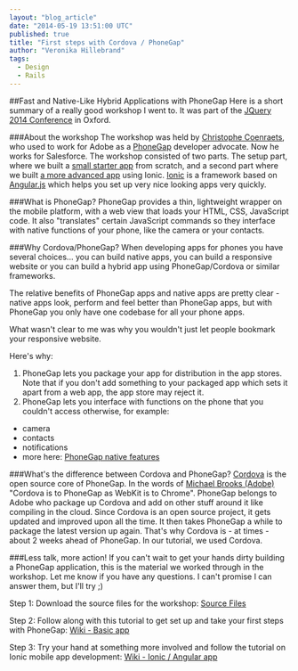 ```yaml
---
layout: "blog_article"
date: "2014-05-19 13:51:00 UTC"
published: true
title: "First steps with Cordova / PhoneGap"
author: "Veronika Hillebrand"
tags:
  - Design
  - Rails
---
```


##Fast and Native-Like Hybrid Applications with PhoneGap
Here is a short summary of a really good workshop I went to. It was part of the [JQuery 2014 Conference](http://jqueryuk.com) in Oxford.

###About the workshop
The workshop was held by [Christophe Coenraets](http://coenraets.org/), who used to work for Adobe as a [PhoneGap](http://phonegap.com/) developer advocate. Now he works for Salesforce.
The workshop consisted of two parts. The setup part, where we built a [small starter app](https://github.com/ccoenraets/phonegap-workshop-jquk2014/wiki/PhoneGap-Workshop) from scratch, and a second part where we built [a more advanced app](https://github.com/ccoenraets/phonegap-workshop-jquk2014/wiki/Building-an-Application-with-AngularJS-and-Ionic) using Ionic. [Ionic](http://ionicframework.com/) is a framework based on [Angular.js](https://angularjs.org/) which helps you set up very nice looking apps very quickly.

###What is PhoneGap?
PhoneGap provides a thin, lightweight wrapper on the mobile platform, with a web view that loads your HTML, CSS, JavaScript code.
It also "translates" certain JavaScript commands so they interface with native functions of your phone, like the camera or your contacts.

###Why Cordova/PhoneGap?
When developing apps for phones you have several choices... you can build native apps, you can build a responsive website or you can build a hybrid app using PhoneGap/Cordova or similar frameworks.

The relative benefits of PhoneGap apps and native apps are pretty clear - native apps look, perform and feel better than PhoneGap apps, but with PhoneGap you only have one codebase for all your phone apps.

What wasn't clear to me was why you wouldn't just let people bookmark your responsive website.

Here's why:

1. PhoneGap lets you package your app for distribution in the app stores. Note that if you don't add something to your packaged app which sets it apart from a web app, the app store may reject it.
2. PhoneGap lets you interface with functions on the phone that you couldn't access otherwise, for example:

* camera
* contacts
* notifications
* more here: [PhoneGap native features](http://docs.appery.io/documentation/using-native-device-features-phonegap/)

###What's the difference between Cordova and PhoneGap?
[Cordova](http://cordova.apache.org/) is the open source core of PhoneGap. In the words of [Michael Brooks (Adobe)](https://twitter.com/mwbrooks) "Cordova is to PhoneGap as WebKit is to Chrome". PhoneGap belongs to Adobe who package up Cordova and add on other stuff around it like compiling in the cloud.
Since Cordova is an open source project, it gets updated and improved upon all the time. It then takes PhoneGap a while to package the latest version up again. That's why Cordova is - at times - about 2 weeks ahead of PhoneGap. In our tutorial, we used Cordova.

###Less talk, more action!
If you can't wait to get your hands dirty building a PhoneGap application, this is the material we worked through in the workshop. Let me know if you have any questions. I can't promise I can answer them, but I'll try ;)

Step 1: Download the source files for the workshop:
[Source Files](https://github.com/ccoenraets/phonegap-workshop-jquk2014)

Step 2: Follow along with this tutorial to get set up and take your first steps with PhoneGap:
[Wiki - Basic app](https://github.com/ccoenraets/phonegap-workshop-jquk2014/wiki/PhoneGap-Workshop)

Step 3: Try your hand at something more involved and follow the tutorial on Ionic mobile app development:
[Wiki - Ionic / Angular app](https://github.com/ccoenraets/phonegap-workshop-jquk2014/wiki/Building-an-Application-with-AngularJS-and-Ionic)
